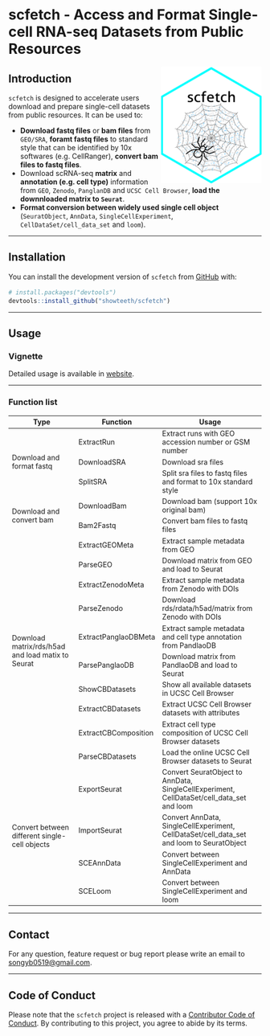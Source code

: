 
# scfetch - Access and Format Single-cell RNA-seq Datasets from Public Resources 

<img src = "man/figures/scfetch.png" align = "right" width = "200"/>

## Introduction

`scfetch` is designed to accelerate users download and prepare single-cell datasets from public resources. It can be used to:

* **Download fastq files** or **bam files** from `GEO/SRA`, **foramt fastq files** to standard style that can be identified by 10x softwares (e.g. CellRanger), **convert bam files to fastq files**.
* Download scRNA-seq **matrix** and **annotation (e.g. cell type)** information from `GEO`, `Zenodo`, `PanglanDB` and `UCSC Cell Browser`, **load the downnloaded matrix to `Seurat`**.
* **Format conversion between widely used single cell object** (`SeuratObject`, `AnnData`, `SingleCellExperiment`, `CellDataSet/cell_data_set` and `loom`).

<hr />

## Installation

You can install the development version of `scfetch` from [GitHub](https://github.com/showteeth/scfetch) with:

``` r
# install.packages("devtools")
devtools::install_github("showteeth/scfetch")
```

<hr />

## Usage
### Vignette
Detailed usage is available in [website](https://showteeth.github.io/scfetch/).

<hr />

### Function list

<table>
<thead>
  <tr>
    <th>Type</th>
    <th>Function</th>
    <th>Usage</th>
  </tr>
</thead>
<tbody>
  <tr>
    <td rowspan="3">Download and format fastq</td>
    <td>ExtractRun</td>
    <td>Extract runs with GEO accession number or GSM number</td>
  </tr>
  <tr>
    <td>DownloadSRA</td>
    <td>Download sra files</td>
  </tr>
  <tr>
    <td>SplitSRA</td>
    <td>Split sra files to fastq files and format to 10x standard style</td>
  </tr>
  <tr>
    <td rowspan="2">Download and convert bam</td>
    <td>DownloadBam</td>
    <td>Download bam (support 10x original bam)</td>
  </tr>
  <tr>
    <td>Bam2Fastq</td>
    <td>Convert bam files to fastq files</td>
  </tr>
  <tr>
    <td rowspan="10">Download matrix/rds/h5ad and load matix to Seurat </td>
    <td>ExtractGEOMeta</td>
    <td>Extract sample metadata from GEO</td>
  </tr>
  <tr>
    <td>ParseGEO</td>
    <td>Download matrix from GEO and load to Seurat</td>
  </tr>
  <tr>
    <td>ExtractZenodoMeta</td>
    <td>Extract sample metadata from Zenodo with DOIs</td>
  </tr>
  <tr>
    <td>ParseZenodo</td>
    <td>Download rds/rdata/h5ad/matrix from Zenodo with DOIs</td>
  </tr>
  <tr>
    <td>ExtractPanglaoDBMeta</td>
    <td>Extract sample metadata and cell type annotation from PandlaoDB</td>
  </tr>
  <tr>
    <td>ParsePanglaoDB</td>
    <td>Download matrix from PandlaoDB and load to Seurat</td>
  </tr>
  <tr>
    <td>ShowCBDatasets</td>
    <td>Show all available datasets in UCSC Cell Browser</td>
  </tr>
  <tr>
    <td>ExtractCBDatasets</td>
    <td>Extract UCSC Cell Browser datasets with attributes</td>
  </tr>
  <tr>
    <td>ExtractCBComposition</td>
    <td>Extract cell type composition of UCSC Cell Browser datasets</td>
  </tr>
  <tr>
    <td>ParseCBDatasets</td>
    <td>Load the online UCSC Cell Browser datasets to Seurat</td>
  </tr>
  <tr>
    <td rowspan="4">Convert between different single-cell objects</td>
    <td>ExportSeurat</td>
    <td>Convert SeuratObject to AnnData, SingleCellExperiment, CellDataSet/cell_data_set and loom</td>
  </tr>
  <tr>
    <td>ImportSeurat</td>
    <td>Convert AnnData, SingleCellExperiment, CellDataSet/cell_data_set and loom to SeuratObject</td>
  </tr>
  <tr>
    <td>SCEAnnData</td>
    <td>Convert between SingleCellExperiment and AnnData</td>
  </tr>
  <tr>
    <td>SCELoom</td>
    <td>Convert between SingleCellExperiment and loom</td>
  </tr>
</tbody>
</table>

<hr />

## Contact
For any question, feature request or bug report please write an email to [songyb0519@gmail.com](songyb0519@gmail.com).

<hr />

## Code of Conduct
  
Please note that the `scfetch` project is released with a [Contributor Code of Conduct](https://contributor-covenant.org/version/2/1/CODE_OF_CONDUCT.html). By contributing to this project, you agree to abide by its terms.

<br />


